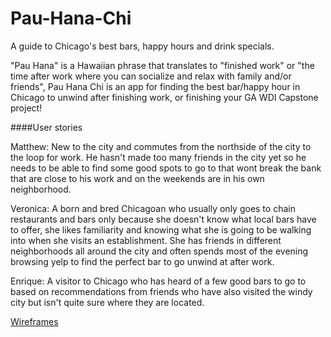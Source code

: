 # Pau-Hana-Chi
A guide to Chicago's best bars, happy hours and drink specials.

"Pau Hana" is a Hawaiian phrase that translates to "finished work" or "the time after work where you can socialize and relax with family and/or friends", Pau Hana Chi is an app for finding the best bar/happy hour in Chicago to unwind after finishing work, or finishing your GA WDI Capstone project! 

####User stories


Matthew: New to the city and commutes from the northside of the city to the loop for work. He hasn't made too many friends in the city yet so he needs to be able to find some good spots to go to that wont break the bank that are close to his work and on the weekends are in his own neighborhood. 
 
 
Veronica: A born and bred Chicagoan who usually only goes to chain restaurants and bars only because she doesn't know what local bars have to offer, she likes familiarity and knowing what she is going to be walking into when she visits an establishment. She has friends in different neighborhoods all around the city and often spends most of the evening browsing yelp to find the perfect bar to go unwind at after work. 
 
Enrique: A visitor to Chicago who has heard of a few good bars to go to based on recommendations from friends who have also visited the windy city but isn't quite sure where they are located.


[Wireframes](http://imgur.com/a/0fKw5)
